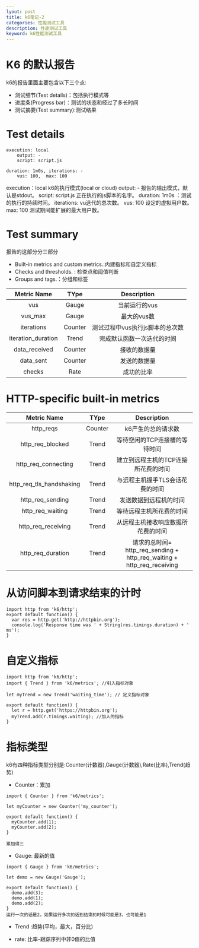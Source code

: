 ```yaml
---
lyout: post
title: k6笔记-2
categories: 性能测试工具
description: 性能测试工具
keyword: k6性能测试工具
---
```


# K6 的默认报告

k6的报告里面主要包含以下三个点:
- 测试细节(Test details)：包括执行模式等
- 进度条(Progress bar)：测试的状态和经过了多长时间
- 测试摘要(Test summary):测试结果

# Test details

```
execution: local
    output: -
    script: script.js

duration: 1m0s, iterations: -
    vus: 100,  max: 100
```

execution：local k6的执行模式(local or cloud)
output: -  报告的输出模式，默认是stdout。
script: script.js 正在执行的js脚本的名字。
duration: 1m0s ：测试的执行的持续时间。
iterations: vu迭代的总次数。
vus: 100  设定的虚拟用户数。
max: 100  测试期间能扩展的最大用户数。

# Test summary

报告的这部分分三部分
- Built-in metrics and custom metrics.:内建指标和自定义指标
- Checks and thresholds. : 检查点和阈值判断
- Groups and tags.：分组和标签

| Metric Name| TYpe | Description                    |
|:----------:|:-----:|:------------:                 |
|vus         |Gauge |当前运行的vus                    |
|vus_max     |Gauge |最大的vus数                      |
|iterations  |Counter| 测试过程中vus执行js脚本的总次数  |
|iteration_duration| Trend| 完成默认函数一次迭代的时间  |
|data_received |Counter| 接收的数据量|
| data_sent  |Counter| 发送的数据量|
| checks  |Rate| 成功的比率|

# HTTP-specific built-in metrics

| Metric Name                |  TYpe | Description
|:--------------------------:|:-----:|:------------:
|http_reqs                   |Counter|k6产生的总的请求数
|http_req_blocked            |Trend  |等待空闲的TCP连接槽的等待时间
|http_req_connecting         |Trend  | 建立到远程主机的TCP连接所花费的时间
|http_req_tls_handshaking    |Trend  | 与远程主机握手TLS会话花费的时间
|http_req_sending            |Trend  | 发送数据到远程机的时间
|http_req_waiting            |Trend  | 等待远程主机所花费的时间
|http_req_receiving          |Trend  | 从远程主机接收响应数据所花费的时间
|http_req_duration           |Trend  | 请求的总时间= http_req_sending + http_req_waiting + http_req_receiving

# 从访问脚本到请求结束的计时

```
import http from 'k6/http';
export default function() {
  var res = http.get('http://httpbin.org');
  console.log('Response time was ' + String(res.timings.duration) + ' ms');
}
```

# 自定义指标

```
import http from 'k6/http';
import { Trend } from 'k6/metrics'; //引入指标对象

let myTrend = new Trend('waiting_time'); // 定义指标对象

export default function() {
  let r = http.get('https://httpbin.org');
  myTrend.add(r.timings.waiting); //加入的指标
}
```

# 指标类型

k6有四种指标类型分别是:Counter(计数器),Gauge(计数器),Rate(比率),Trend(趋势)

- Counter：累加
```
import { Counter } from 'k6/metrics';

let myCounter = new Counter('my_counter');

export default function() {
  myCounter.add(1);
  myCounter.add(2);
}

累加得三
```

- Gauge: 最新的值
  
```
import { Gauge } from 'k6/metrics';

let demo = new Gauge('Gauge');

export default function() {
  demo.add(3);
  demo.add(1);
  demo.add(2);
}
运行一次的话是2，如果运行多次的话到结束的时候可能是3，也可能是1
```

- Trend :趋势(平均，最大，百分比)

- rate: 比率-跟踪序列中非0值的比值